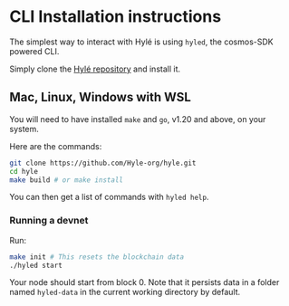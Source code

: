 # CLI Installation instructions

The simplest way to interact with Hylé is using `hyled`, the cosmos-SDK powered CLI.

Simply clone the [Hylé repository](https://github.com/Hyle-org/hyle) and install it.

## Mac, Linux, Windows with WSL

You will need to have installed `make` and `go`, v1.20 and above, on your system.

Here are the commands:
```bash
git clone https://github.com/Hyle-org/hyle.git
cd hyle
make build # or make install
```

You can then get a list of commands with `hyled help`.

<!--TODO: write some additional useful commands here-->

### Running a devnet

Run:

```bash
make init # This resets the blockchain data
./hyled start
```

Your node should start from block 0. Note that it persists data in a folder named `hyled-data` in the current working directory by default.
